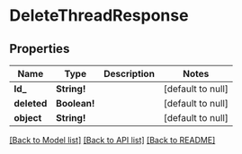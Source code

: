 # DeleteThreadResponse

## Properties
Name | Type | Description | Notes
------------ | ------------- | ------------- | -------------
**Id_** | **String!** |  | [default to null]
**deleted** | **Boolean!** |  | [default to null]
**object** | **String!** |  | [default to null]

[[Back to Model list]](../README.md#documentation-for-models) [[Back to API list]](../README.md#documentation-for-api-endpoints) [[Back to README]](../README.md)


